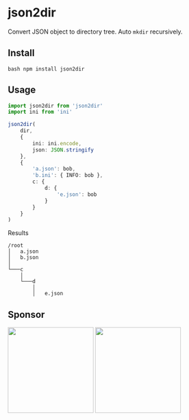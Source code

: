 # json2dir

Convert JSON object to directory tree. Auto `mkdir` recursively.

## Install

```bash npm install json2dir```

## Usage

```ts
import json2dir from 'json2dir'
import ini from 'ini'

json2dir(
    dir,
    {
        ini: ini.encode,
        json: JSON.stringify
    },
    {
        'a.json': bob,
        'b.ini': { INFO: bob },
        c: {
            d: {
                'e.json': bob
            }
        }
    }
)
```

Results

```
/root
│   a.json
│   b.json
│
└───c
    │
    └───d
        │
        │   e.json
```

## Sponsor

<img src="https://www.gitpod.io/svg/media-kit/logo-light-theme.svg" width="200">
<img src="https://upload.wikimedia.org/wikipedia/commons/1/1b/Svelte_Logo.svg" width="200">
